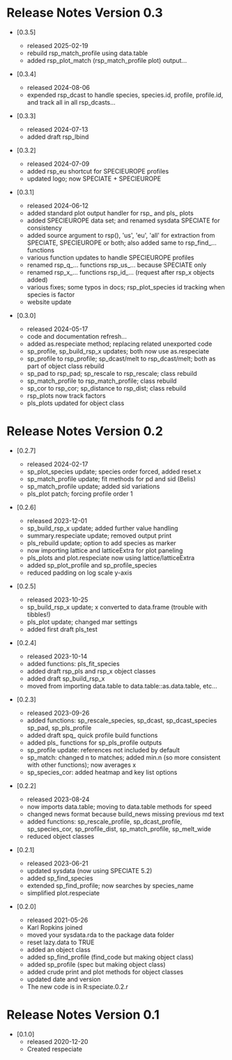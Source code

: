 # Release Notes Version 0.3

* [0.3.5] 
    * released 2025-02-19 
    * rebuild rsp_match_profile using data.table 
    * added rsp_plot_match (rsp_match_profile plot) output... 

* [0.3.4] 
    * released 2024-08-06 
    * expended rsp_dcast to handle species, species.id, profile, 
    profile.id, and track all in all rsp_dcasts... 

* [0.3.3] 
    * released 2024-07-13 
    * added draft rsp_lbind 


* [0.3.2] 
    * released 2024-07-09 
    * added rsp_eu shortcut for SPECIEUROPE profiles 
    * updated logo; now SPECIATE + SPECIEUROPE
    
* [0.3.1] 
    * released 2024-06-12 
    * added standard plot output handler for rsp_ and pls_ plots 
    * added SPECIEUROPE data set; and renamed sysdata SPECIATE for 
    consistency 
    * added source argument to rsp(), 'us', 'eu', 'all' for extraction 
    from SPECIATE, SPECIEUROPE or both; also added same to rsp_find_... 
    functions  
    * various function updates to handle SPECIEUROPE profiles  
    * renamed rsp_q_... functions rsp_us_... because SPECIATE only 
    * renamed rsp_x_... functions rsp_id_... (request after rsp_x objects 
    added) 
    * various fixes; some typos in docs; rsp_plot_species id 
    tracking when species is factor  
    * website update


* [0.3.0] 
    * released 2024-05-17 
    * code and documentation refresh...  
    * added as.respeciate method; replacing related unexported code 
    * sp_profile, sp_build_rsp_x updates; both now use as.respeciate 
    * sp_profile to rsp_profile; sp_dcast/melt to rsp_dcast/melt; both as 
    part of object class rebuild 
    * sp_pad to rsp_pad; sp_rescale to rsp_rescale; class rebuild 
    * sp_match_profile to rsp_match_profile; class rebuild   
    * sp_cor to rsp_cor; sp_distance to rsp_dist; class rebuild 
    * rsp_plots now track factors 
    * pls_plots updated for object class

# Release Notes Version 0.2

* [0.2.7] 
    * released 2024-02-17
    * sp_plot_species update; species order forced, added reset.x 
    * sp_match_profile update; fit methods for pd and sid (Belis) 
    * sp_match_profile update; added sid variations 
    * pls_plot patch; forcing profile order 1  

* [0.2.6] 
    * released 2023-12-01
    * sp_build_rsp_x update; added further value handling 
    * summary.respeciate update; removed output print
    * pls_rebuild update; option to add species as marker  
    * now importing lattice and latticeExtra for plot paneling
    * pls_plots and plot.respeciate now using lattice/latticeExtra 
    * added sp_plot_profile and sp_profile_species 
    * reduced padding on log scale y-axis  

* [0.2.5] 
    * released 2023-10-25
    * sp_build_rsp_x update; x converted to data.frame (trouble with tibbles!)
    * pls_plot update; changed mar settings 
    * added first draft pls_test 

* [0.2.4] 
    * released 2023-10-14 
    * added functions: pls_fit_species 
    * added draft rsp_pls and rsp_x object classes 
    * added draft sp_build_rsp_x  
    * moved from importing data.table to data.table::as.data.table, etc... 

* [0.2.3] 
    * released 2023-09-26 
    * added functions: sp_rescale_species, sp_dcast, sp_dcast_species 
    sp_pad, sp_pls_profile 
    * added draft spq_ quick profile build  functions 
    * added pls_ functions for sp_pls_profile outputs
    * sp_profile update: references not included by default 
    * sp_match: changed n to matches; added min.n (so more consistent 
    with other functions); now averages x
    * sp_species_cor: added heatmap and key list options 

* [0.2.2] 
    * released 2023-08-24 
    * now imports data.table; moving to data.table methods for speed 
    * changed news format because build_news missing previous md text 
    * added functions: sp_rescale_profile, sp_dcast_profile, sp_species_cor, 
    sp_profile_dist, sp_match_profile, sp_melt_wide
    * reduced object classes
    
* [0.2.1] 
    * released 2023-06-21 
    * updated sysdata (now using SPECIATE 5.2)
    * added sp_find_species 
    * extended sp_find_profile; now searches by species_name
    * simplified plot.respeciate

* [0.2.0] 
    * released 2021-05-26 
    * Karl Ropkins joined
    * moved your sysdata.rda to the package data folder
    * reset lazy.data to TRUE  
    * added an object class
    * added sp_find_profile (find_code but making object class)
    * added sp_profile (spec but making object class)
    * added crude print and plot methods for object classes
    * updated date and version
    * The new code is in R:speciate.0.2.r

# Release Notes Version 0.1

* [0.1.0] 
    * released 2020-12-20  
    * Created respeciate
